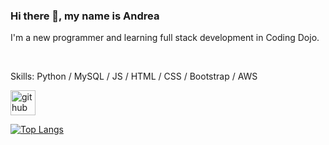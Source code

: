 ### Hi there 👋, my name is Andrea


I'm a new programmer and learning full stack development in Coding Dojo.

<br/>

Skills: Python / MySQL / JS / HTML / CSS / Bootstrap / AWS





[<img src='https://cdn.jsdelivr.net/npm/simple-icons@3.0.1/icons/github.svg' alt='github' height='40'>](https://github.com/andreachou)  

[![Top Langs](https://github-readme-stats.vercel.app/api/top-langs/?username=andreachou)](https://github.com/anuraghazra/github-readme-stats)

